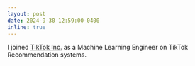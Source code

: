 ```yaml
---
layout: post
date: 2024-9-30 12:59:00-0400
inline: true
---
```


<!-- A simple inline announcement. -->
I joined [TikTok Inc.](https://www.tiktok.com/about) as a Machine Learning Engineer on TikTok Recommendation systems.
